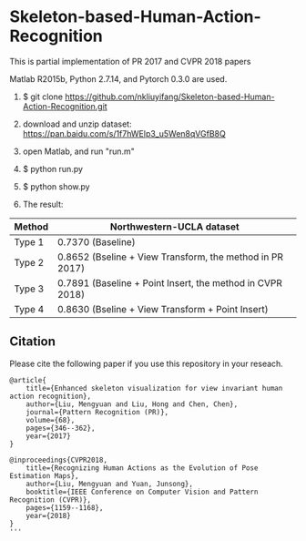 # Skeleton-based-Human-Action-Recognition
This is partial implementation of PR 2017 and CVPR 2018 papers

Matlab R2015b, Python 2.7.14, and Pytorch 0.3.0 are used.

1. $ git clone https://github.com/nkliuyifang/Skeleton-based-Human-Action-Recognition.git

2. download and unzip dataset: https://pan.baidu.com/s/1f7hWElp3_u5Wen8qVGfB8Q

3. open Matlab, and run "run.m"

4. $ python run.py

5. $ python show.py

6. The result:

Method | Northwestern-UCLA dataset
------ | -------------------------
Type 1 | 0.7370 (Baseline)
Type 2 | 0.8652 (Bseline + View Transform, the method in PR 2017)
Type 3 | 0.7891 (Baseline + Point Insert, the method in CVPR 2018)
Type 4 | 0.8630 (Bseline + View Transform + Point Insert)

## Citation
Please cite the following paper if you use this repository in your reseach.
```
@article{
    title={Enhanced skeleton visualization for view invariant human action recognition},
    author={Liu, Mengyuan and Liu, Hong and Chen, Chen},
    journal={Pattern Recognition (PR)},
    volume={68},
    pages={346--362},
    year={2017}
}

@inproceedings{CVPR2018,
    title={Recognizing Human Actions as the Evolution of Pose Estimation Maps},
    author={Liu, Mengyuan and Yuan, Junsong},
    booktitle={IEEE Conference on Computer Vision and Pattern Recognition (CVPR)},
    pages={1159--1168},
    year={2018}
}
'''
